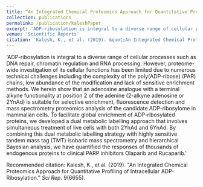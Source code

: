 ```yaml
---
title: “An Integrated Chemical Proteomics Approach for Quantitative Profiling of Intracellular ADP-Ribosylation”
collection: publications
permalink: /publication/kaleshPaper
excerpt: 'ADP-ribosylation is integral to a diverse range of cellular processes such as DNA repair, chromatin regulation and RNA processing. However, proteome-wide investigation of its cellular functions has been limited due to numerous technical challenges including the complexity of the poly(ADP-ribose) (PAR) chains, low abundance of the modification and lack of sensitive enrichment methods. We herein show that an adenosine analogue with a terminal alkyne functionality at position 2 of the adenine (2-alkyne adenosine or 2YnAd) is suitable for selective enrichment, fluorescence detection and mass spectrometry proteomics analysis of the candidate ADP-ribosylome in mammalian cells. To facilitate global enrichment of ADP-ribosylated proteins, we developed a dual metabolic labelling approach that involves simultaneous treatment of live cells with both 2YnAd and 6YnAd. By combining this dual metabolic labelling strategy with highly sensitive tandem mass tag (TMT) isobaric mass spectrometry and hierarchical Bayesian analysis, we have quantified the responses of thousands of endogenous proteins to clinical PARP inhibitors Olaparib and Rucaparib.'
venue: 'Scientific Reports'
citation: 'Kalesh, K., et al. (2019). &quot;An Integrated Chemical Proteomics Approach for Quantitative Profiling of Intracellular ADP-Ribosylation.&quot; <i>Sci Rep</i>. 9(6655).'
---
```

'ADP-ribosylation is integral to a diverse range of cellular processes such as DNA repair, chromatin regulation and RNA processing. However, proteome-wide investigation of its cellular functions has been limited due to numerous technical challenges including the complexity of the poly(ADP-ribose) (PAR) chains, low abundance of the modification and lack of sensitive enrichment methods. We herein show that an adenosine analogue with a terminal alkyne functionality at position 2 of the adenine (2-alkyne adenosine or 2YnAd) is suitable for selective enrichment, fluorescence detection and mass spectrometry proteomics analysis of the candidate ADP-ribosylome in mammalian cells. To facilitate global enrichment of ADP-ribosylated proteins, we developed a dual metabolic labelling approach that involves simultaneous treatment of live cells with both 2YnAd and 6YnAd. By combining this dual metabolic labelling strategy with highly sensitive tandem mass tag (TMT) isobaric mass spectrometry and hierarchical Bayesian analysis, we have quantified the responses of thousands of endogenous proteins to clinical PARP inhibitors Olaparib and Rucaparib.'


Recommended citation: Kalesh, K., et al. (2019). &quot;An Integrated Chemical Proteomics Approach for Quantitative Profiling of Intracellular ADP-Ribosylation.&quot; <i>Sci Rep</i>. 9(6655).
